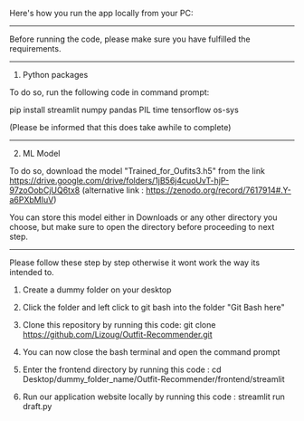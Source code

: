 Here's how you run the app locally from your PC:

***
Before running the code, please make sure you have fulfilled the requirements.
***
1. Python packages<br>

  To do so, run the following code in command prompt:<br>

  pip install streamlit numpy pandas PIL time tensorflow os-sys

  (Please be informed that this does take awhile to complete)
***
2. ML Model<br>
  
  To do so, download the model "Trained_for_Oufits3.h5" from the link https://drive.google.com/drive/folders/1jB56j4cuoUvT-hjP-97zoOobCjUQ6tx8
  (alternative link : https://zenodo.org/record/7617914#.Y-a6PXbMIuV)<br>
  
  You can store this model either in Downloads or any other directory you choose, but make sure to open the directory before proceeding to next step.
***
Please follow these step by step otherwise it wont work the way its intended to.<br>

1. Create a dummy folder on your desktop

2. Click the folder and left click to git bash into the folder 
   "Git Bash here"

3. Clone this repository by running this code:
   git clone https://github.com/Lizoug/Outfit-Recommender.git

4. You can now close the bash terminal and open the command prompt

5. Enter the frontend directory by running this code :
   cd Desktop/dummy_folder_name/Outfit-Recommender/frontend/streamlit

6. Run our application website locally by running this code :
   streamlit run draft.py
